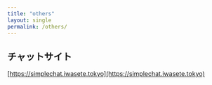```yaml
---
title: "others"
layout: single
permalink: /others/
---
```


## チャットサイト

[https://simplechat.iwasete.tokyo](https://simplechat.iwasete.tokyo)


